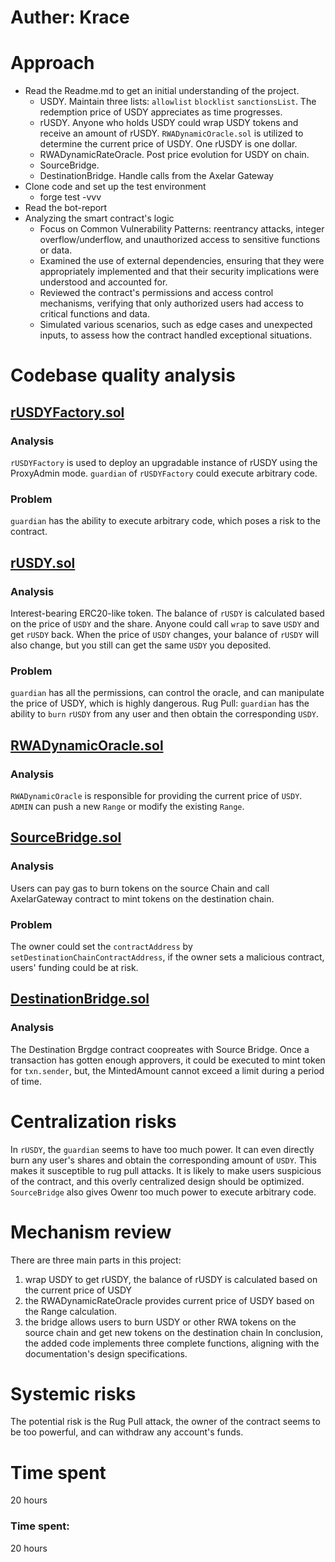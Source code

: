 # Auther: Krace


# Approach

- Read the Readme.md to get an initial understanding of the project.
  - USDY. Maintain three lists: `allowlist` `blocklist` `sanctionsList`. The redemption price of USDY appreciates as time progresses.
  - rUSDY. Anyone who holds USDY could wrap USDY tokens and receive an amount of rUSDY. `RWADynamicOracle.sol` is utilized to determine the current price of USDY. One rUSDY is one dollar. 
  - RWADynamicRateOracle. Post price evolution for USDY on chain.
  - SourceBridge. 
  - DestinationBridge. Handle calls from the Axelar Gateway
- Clone code and set up the test environment 
  - forge test -vvv
- Read the bot-report
- Analyzing the smart contract's logic 
  - Focus on Common Vulnerability Patterns: reentrancy attacks, integer overflow/underflow, and unauthorized access to sensitive functions or data.
  - Examined the use of external dependencies, ensuring that they were appropriately implemented and that their security implications were understood and accounted for.
  - Reviewed the contract's permissions and access control mechanisms, verifying that only authorized users had access to critical functions and data.
  - Simulated various scenarios, such as edge cases and unexpected inputs, to assess how the contract handled exceptional situations.


# Codebase quality analysis

## [rUSDYFactory.sol](https://github.com/code-423n4/2023-09-ondo/blob/main/contracts/usdy/rUSDYFactory.sol)
### Analysis
`rUSDYFactory` is used to deploy an upgradable instance of rUSDY using the ProxyAdmin mode.
`guardian` of `rUSDYFactory` could execute arbitrary code.

### Problem
`guardian` has the ability to execute arbitrary code, which poses a risk to the contract.



## [rUSDY.sol](https://github.com/code-423n4/2023-09-ondo/blob/main/contracts/usdy/rUSDY.sol)
### Analysis
Interest-bearing ERC20-like token. The balance of `rUSDY` is calculated based on the price of `USDY` and the share.
Anyone could call `wrap` to save `USDY` and get `rUSDY` back. When the price of `USDY` changes, your balance of `rUSDY` will also change, but you still can get the same `USDY` you deposited.

### Problem
`guardian` has all the permissions, can control the oracle, and can manipulate the price of USDY, which is highly dangerous.
Rug Pull: `guardian` has the ability to `burn` `rUSDY` from any user and then obtain the corresponding `USDY`. 



## [RWADynamicOracle.sol](https://github.com/code-423n4/2023-09-ondo/blob/main/contracts/rwaOracles/RWADynamicOracle.sol)
### Analysis
`RWADynamicOracle` is responsible for providing the current price of `USDY`. `ADMIN` can push a new `Range` or modify the existing `Range`.


## [SourceBridge.sol](https://github.com/code-423n4/2023-09-ondo/blob/main/contracts/bridge/SourceBridge.sol)
### Analysis
Users can pay gas to burn tokens on the source Chain and call AxelarGateway contract to mint tokens on the destination chain.

### Problem
The owner could set the `contractAddress` by `setDestinationChainContractAddress`, if the owner sets a malicious contract, users' funding could be at risk.


## [DestinationBridge.sol](https://github.com/code-423n4/2023-09-ondo/blob/main/contracts/bridge/DestinationBridge.sol)
### Analysis
The Destination Brgdge contract coopreates with Source Bridge. Once a transaction has gotten enough approvers, it could be executed to mint token for `txn.sender`, but, the MintedAmount cannot exceed a limit during a period of time.




# Centralization risks
In `rUSDY`, the `guardian` seems to have too much power. It can even directly burn any user's shares and obtain the corresponding amount of `USDY`. This makes it susceptible to rug pull attacks. It is likely to make users suspicious of the contract, and this overly centralized design should be optimized.
`SourceBridge` also gives Owenr too much power to execute arbitrary code.


# Mechanism review
There are three main parts in this project:
1. wrap USDY to get rUSDY, the balance of rUSDY is calculated based on the current price of USDY
2. the RWADynamicRateOracle provides current price of USDY based on the Range calculation.
3. the bridge allows users to burn USDY or other RWA tokens on the source chain and get new tokens on the destination chain
In conclusion, the added code implements three complete functions, aligning with the documentation's design specifications.


# Systemic risks
The potential risk is the Rug Pull attack, the owner of the contract seems to be too powerful, and can withdraw any account's funds.


# Time spent
20 hours

### Time spent:
20 hours